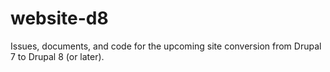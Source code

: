 # website-d8
Issues, documents, and code for the upcoming site conversion from Drupal 7 to Drupal 8 (or later).
